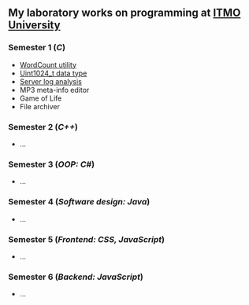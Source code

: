 ## My laboratory works on programming at [ITMO University](https://itmo.ru)
### Semester 1 (*C*)
* [WordCount utility](https://github.com/ZISRF/Programming/tree/master/1sem/1lab)
* [Uint1024_t data type](https://github.com/ZISRF/Programming/tree/master/1sem/2lab)
* [Server log analysis](https://github.com/ZISRF/Programming/tree/master/1sem/3lab)
* MP3 meta-info editor
* Game of Life
* File archiver
### Semester 2 (*C++*)
* \.\.\.
### Semester 3 (*OOP: C#*)
* \.\.\.
### Semester 4 (*Software design: Java*)
* \.\.\.
### Semester 5 (*Frontend: CSS, JavaScript*)
* \.\.\.
### Semester 6 (*Backend: JavaScript*)
* \.\.\.